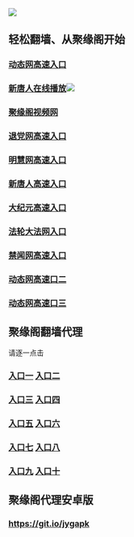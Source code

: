 
![](https://raw.githubusercontent.com/hao369/a/master/j.jpg)



## 轻松翻墙、从聚缘阁开始

### [动态网高速入口](https://me1yafdgw9.execute-api.ap-northeast-2.amazonaws.com/j/?id=02)

###  [新唐人在线播放](https://gda6wd4boi.execute-api.us-east-2.amazonaws.com/t)![](https://raw.githubusercontent.com/hao369/a/master/benzoutuijian.gif)

###  [聚缘阁视频网](https://dca4hqir96.execute-api.ap-southeast-1.amazonaws.com/tv2)

### [退党网高速入口](https://me1yafdgw9.execute-api.ap-northeast-2.amazonaws.com/j/?id=8)

### [明慧网高速入口](https://me1yafdgw9.execute-api.ap-northeast-2.amazonaws.com/j/?id=3)

### [新唐人高速入口](https://me1yafdgw9.execute-api.ap-northeast-2.amazonaws.com/j/?id=5)

### [大纪元高速入口](https://me1yafdgw9.execute-api.ap-northeast-2.amazonaws.com/j/?id=7)

### [法轮大法网入口](https://me1yafdgw9.execute-api.ap-northeast-2.amazonaws.com/j/?id=15)

### [禁闻网高速入口](https://me1yafdgw9.execute-api.ap-northeast-2.amazonaws.com/j/?id=16)


###  [动态网高速口二](https://x.co/ddg)


###  [动态网高速口三](https://x.co/ddf)







## 聚缘阁翻墙代理 

请逐一点击

### **[入口一](https://s3.amazonaws.com/dtw/jyg.html)** **[入口二](https://s3.ap-northeast-2.amazonaws.com/haojyg/jyg.html)**

### **[入口三](https://s3-ap-southeast-1.amazonaws.com/jyg4/jyg.html)**  **[入口四](https://s3-ap-northeast-1.amazonaws.com/jyg9/jyg.html)**

### **[入口五](https://s3.ap-south-1.amazonaws.com/jyg5/jyg.html)**  **[入口六](https://s3-us-west-2.amazonaws.com/jyg7/jyg.html)**


###  **[入口七](https://s3-us-west-1.amazonaws.com/jyg6/jyg.html)**  **[入口八](https://s3-eu-west-1.amazonaws.com/jyg8/jyg.html)**


###  **[入口九](https://s3.eu-central-1.amazonaws.com/jyg3/jyg.html)**  **[入口十](https://s3-ap-southeast-2.amazonaws.com/jyg1/jyg.html)**

##  聚缘阁代理安卓版

### https://git.io/jygapk


